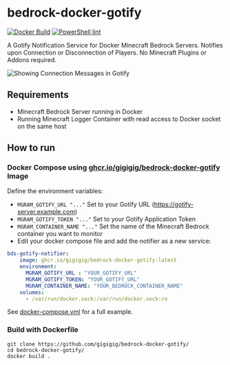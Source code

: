 # bedrock-docker-gotify
[![Docker Build](https://github.com/gigigig/bedrock-docker-gotify/actions/workflows/docker-publish.yml/badge.svg)](https://github.com/gigigig/bedrock-docker-gotify/actions/workflows/docker-publish.yml)
[![PowerShell lint](https://github.com/gigigig/bedrock-docker-gotify/actions/workflows/ps-linter.yml/badge.svg)](https://github.com/gigigig/bedrock-docker-gotify/actions/workflows/ps-linter.yml)

A Gotify Notification Service for Docker Minecraft Bedrock Servers.
Notifies upon Connection or Disconnection of Players. 
No Minecraft Plugins or Addons required. 

![Showing Connection Messages in Gotify](../main/gotify-notice.png)

## Requirements
- Minecraft Bedrock Server running in Docker
- Running Minecraft Logger Container with read access to Docker socket on the same host

## How to run
### Docker Compose using [ghcr.io/gigigig/bedrock-docker-gotify](https://github.com/gigigig/bedrock-docker-gotify/pkgs/container/bedrock-docker-gotify) Image
Define the environment variables:
 - ``` MGRAM_GOTIFY_URL "..." ``` Set to your Gotify URL (https://gotify-server.example.com)
 - ``` MGRAM_GOTIFY_TOKEN "..." ```  Set to your Gotify Application Token 
 - ``` MGRAM_CONTAINER_NAME "..." ``` Set the name of the Minecraft Bedrock container you want to monitor
 - Edit your docker compose file and add the notifier as a new service:

```yaml
bds-gotify-notifier:
    image: ghcr.io/gigigig/bedrock-docker-gotify:latest
    environment:
      MGRAM_GOTIFY_URL : "YOUR_GOTIFY_URL"
      MGRAM_GOTIFY_TOKEN: "YOUR_GOTIFY_URL"
      MGRAM_CONTAINER_NAME: "YOUR_BEDROCK_CONTAINER_NAME"
    volumes:
      - /var/run/docker.sock:/var/run/docker.sock:ro
```
See [docker-compose.yml](../main/docker-compose.yml) for a full example. 

### Build with Dockerfile
```Shell
git clone https://github.com/gigigig/bedrock-docker-gotify/
cd bedrock-docker-gotify/
docker build .
```



